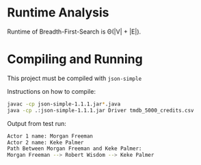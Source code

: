  # Runtime Analysis

Runtime of Breadth-First-Search is Θ(|V| + |E|).

# Compiling and Running

This project must be compiled with `json-simple`

Instructions on how to compile: 

```bash
javac -cp json-simple-1.1.1.jar*.java
java -cp .:json-simple-1.1.1.jar Driver tmdb_5000_credits.csv
```

Output from test run:
```bash
Actor 1 name: Morgan Freeman
Actor 2 name: Keke Palmer
Path Between Morgan Freeman and Keke Palmer: 
Morgan Freeman --> Robert Wisdom --> Keke Palmer

